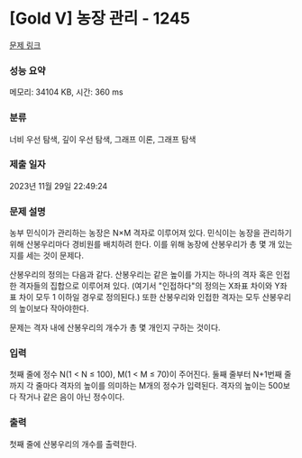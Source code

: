 # [Gold V] 농장 관리 - 1245 

[문제 링크](https://www.acmicpc.net/problem/1245) 

### 성능 요약

메모리: 34104 KB, 시간: 360 ms

### 분류

너비 우선 탐색, 깊이 우선 탐색, 그래프 이론, 그래프 탐색

### 제출 일자

2023년 11월 29일 22:49:24

### 문제 설명

<p>농부 민식이가 관리하는 농장은 N×M 격자로 이루어져 있다. 민식이는 농장을 관리하기 위해 산봉우리마다 경비원를 배치하려 한다. 이를 위해 농장에 산봉우리가 총 몇 개 있는지를 세는 것이 문제다.</p>

<p>산봉우리의 정의는 다음과 같다. 산봉우리는 같은 높이를 가지는 하나의 격자 혹은 인접한 격자들의 집합으로 이루어져 있다. (여기서 "인접하다"의 정의는 X좌표 차이와 Y좌표 차이 모두 1 이하일 경우로 정의된다.) 또한 산봉우리와 인접한 격자는 모두 산봉우리의 높이보다 작아야한다.</p>

<p>문제는 격자 내에 산봉우리의 개수가 총 몇 개인지 구하는 것이다.</p>

### 입력 

 <p>첫째 줄에 정수 N(1 < N ≤ 100), M(1 < M ≤ 70)이 주어진다. 둘째 줄부터 N+1번째 줄까지 각 줄마다 격자의 높이를 의미하는 M개의 정수가 입력된다. 격자의 높이는 500보다 작거나 같은 음이 아닌 정수이다.</p>

### 출력 

 <p>첫째 줄에 산봉우리의 개수를 출력한다.</p>

